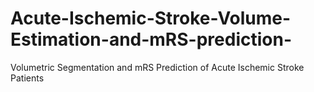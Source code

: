 # Acute-Ischemic-Stroke-Volume-Estimation-and-mRS-prediction-
Volumetric Segmentation and mRS Prediction of Acute Ischemic Stroke Patients
